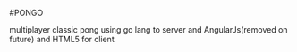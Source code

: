 #PONGO

multiplayer classic pong using go lang to server and AngularJs(removed on future) and HTML5 for client